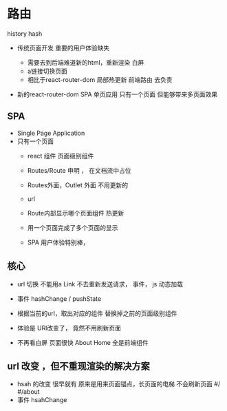 # 路由


history
hash 


- 传统页面开发
    重要的用户体验缺失
    - 需要去到后端难道新的html，重新渲染
        白屏
    - a链接切换页面
    - 相比于react-router-dom   局部热更新
    前端路由 去负责

- 新的react-router-dom SPA  单页应用
   只有一个页面 但能够带来多页面效果

## SPA
- Single Page Application
- 只有一个页面
    - react 组件
        页面级别组件
    - Routes/Route 申明 ， 在文档流中占位
    - Routes外面，Outlet 外面 不用更新的
    - url 
    - Route内部显示哪个页面组件
        热更新
    
    - 用一个页面完成了多个页面的显示
    - SPA 用户体验特别棒，

## 核心
- url 切换
    不能用a
    Link 
    不去重新发送请求，
    事件， js  动态加载

- 事件   hashChange / pushState
- 根据当前的url，取出对应的组件
     替换掉之前的页面级别组件
- 体验是
   URl改变了， 竟然不用刷新页面
- 不再看白屏
    页面很快
    About
    Home 全是前端组件

## url 改变 ，但不重现渲染的解决方案
- hsah 的改变 很早就有
        原来是用来页面锚点，长页面的电梯
        不会刷新页面
        #/
        #/about
- 事件
     hsahChange